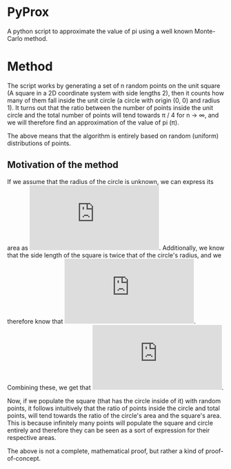 # PyProx
A python script to approximate the value of pi using a well known Monte-Carlo method.

# Method
The script works by generating a set of n random points on the unit square (A square in a 2D coordinate system with side lengths 2), then it counts how many of them fall inside the unit circle (a circle with origin (0, 0) and radius 1). It turns out that the ratio between the number of points inside the unit circle and the total number of points will tend towards π / 4 for n -> ∞, and we will therefore find an approximation of the value of pi (π).

The above means that the algorithm is entirely based on random (uniform) distributions of points.

## Motivation of the method
If we assume that the radius of the circle is unknown, we can express its area as ![equation](http://www.sciweavers.org/tex2img.php?eq=A_c%20%3D%20%5Cpi%20%5Ccdot%20r%5E2&bc=White&fc=Black&im=jpg&fs=12&ff=arev&edit=0). Additionally, we know that the side length of the square is twice that of the circle's radius, and we therefore know that ![equation](http://www.sciweavers.org/tex2img.php?eq=A_s%20%3D%20%282%5Ccdot%20r%29%5E2%20%3D%204%5Ccdot%20r%5E2&bc=White&fc=Black&im=jpg&fs=12&ff=arev&edit=0). Combining these, we get that ![equation](http://www.sciweavers.org/tex2img.php?eq=%5Cfrac%7BA_c%7D%7BA_s%7D%20%3D%20%5Cfrac%7B%5Cpi%20%5Ccdot%20r%5E2%7D%7B4%5Ccdot%20r%5E2%7D%20%3D%20%5Cfrac%7B%5Cpi%7D%7B4%7D&bc=White&fc=Black&im=jpg&fs=12&ff=arev&edit=0).

Now, if we populate the square (that has the circle inside of it) with random points, it follows intuitively that the ratio of points inside the circle and total points, will tend towards the ratio of the circle's area and the square's area. This is because infinitely many points will populate the square and circle entirely and therefore they can be seen as a sort of expression for their respective areas.

The above is not a complete, mathematical proof, but rather a kind of proof-of-concept.
